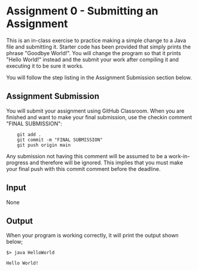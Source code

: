 # Assignment 0 - Submitting an Assignment
This is an in-class exercise to practice making a simple change to a
Java file and submitting it. Starter code has been provided that simply
prints the phrase "Goodbye World!". You will change the program so that
it prints "Hello World!" instead and the submit your work after
compiling it and executing it to be sure it works.

You will follow the step listing in the Assignment Submission section
below.

## Assignment Submission
You will submit your assignment using GitHub Classroom.  When you are
finished and want to make your final submission, use the checkin
comment "FINAL SUBMISSION":

        git add .
        git commit -m "FINAL SUBMISSION"
        git push origin main

Any submission not having this comment will be assumed to be a
work-in-progress and therefore will be ignored.  This implies that you
must make your final push with this commit comment before the deadline.

## Input
None

## Output
When your program is working correctly, it will print the output shown below;

	$> java HelloWorld

	Hello World!
